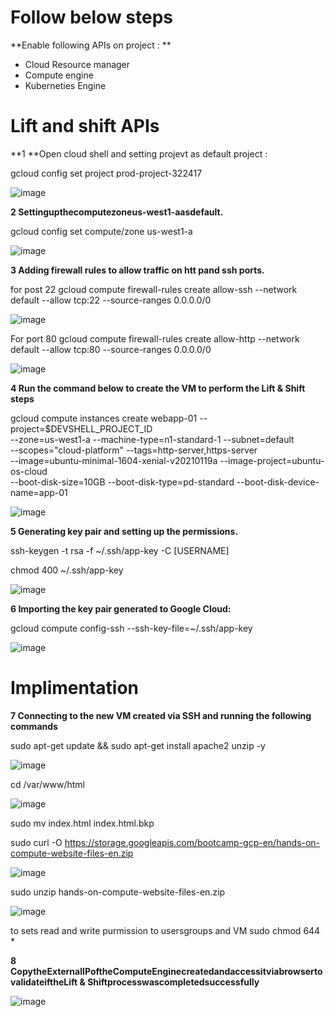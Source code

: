 # Follow below steps 

**Enable following APIs on project : **
- Cloud Resource manager
- Compute engine
- Kuberneties Engine

# Lift and shift APIs 

**1 **Open cloud shell and setting projevt as default project :

gcloud config set project prod-project-322417

![image](https://user-images.githubusercontent.com/88970736/130488604-0a0f5421-b060-4444-8541-88d3df10f0ba.png)


**2 Settingupthecomputezoneus-west1-aasdefault.**

gcloud config set compute/zone us-west1-a

![image](https://user-images.githubusercontent.com/88970736/130488679-43172b8c-c85f-4f40-ae0b-32fa9f32e5bb.png)


**3 Adding firewall rules to allow traffic on htt pand ssh ports.**

for post 22
gcloud compute firewall-rules create allow-ssh --network default \--allow tcp:22 --source-ranges 0.0.0.0/0

![image](https://user-images.githubusercontent.com/88970736/130488747-7f0b5c59-ea3e-4242-a012-3c36390d215b.png)


For port 80
gcloud compute firewall-rules create allow-http --network default \--allow tcp:80 --source-ranges 0.0.0.0/0

![image](https://user-images.githubusercontent.com/88970736/130488797-b16cfd05-fc20-4cfc-a02e-812f4133b715.png)


**4 Run the command below to create the VM to perform the Lift & Shift steps**

gcloud compute instances create webapp-01 --project=$DEVSHELL_PROJECT_ID \
--zone=us-west1-a --machine-type=n1-standard-1 --subnet=default \
--scopes="cloud-platform" --tags=http-server,https-server \
--image=ubuntu-minimal-1604-xenial-v20210119a --image-project=ubuntu-os-cloud \
--boot-disk-size=10GB --boot-disk-type=pd-standard --boot-disk-device-name=app-01

![image](https://user-images.githubusercontent.com/88970736/130488888-9ec97ec9-b3ea-4371-824f-b8c4a8544d40.png)

**5 Generating key pair and setting up the permissions.**

ssh-keygen -t rsa -f ~/.ssh/app-key -C [USERNAME]

chmod 400 ~/.ssh/app-key

![image](https://user-images.githubusercontent.com/88970736/130489209-38f6b545-f66f-40af-968b-977eae3c579d.png)

**6 Importing the key pair generated to Google Cloud:**

gcloud compute config-ssh --ssh-key-file=~/.ssh/app-key

![image](https://user-images.githubusercontent.com/88970736/130489580-27f483a5-592f-4a19-b67d-a6e4d30989b9.png)


# Implimentation 

**7 Connecting to the new VM created via SSH and running the following commands**

sudo apt-get update && sudo apt-get install apache2 unzip -y

![image](https://user-images.githubusercontent.com/88970736/130490125-427d92ca-2b8b-424c-8bc0-653418c18819.png)

cd /var/www/html

![image](https://user-images.githubusercontent.com/88970736/130490296-a70550a4-47c7-4a94-91c0-72ec94310a92.png)

sudo mv index.html index.html.bkp

sudo curl -O https://storage.googleapis.com/bootcamp-gcp-en/hands-on-compute-website-files-en.zip

![image](https://user-images.githubusercontent.com/88970736/130490551-e5a8279e-b11e-437b-85c5-cf5df91f3819.png)


sudo unzip hands-on-compute-website-files-en.zip

![image](https://user-images.githubusercontent.com/88970736/130490705-decf9e68-4db2-4366-aa7d-e570d16b78f5.png)

to sets read and write purmission to usersgroups and VM 
sudo chmod 644 *

**8 CopytheExternalIPoftheComputeEnginecreatedandaccessitviabrowsertovalidateiftheLift & Shiftprocesswascompletedsuccessfully**

![image](https://user-images.githubusercontent.com/88970736/130491390-1313a154-af5d-415b-ad01-15b1a7489a95.png)

